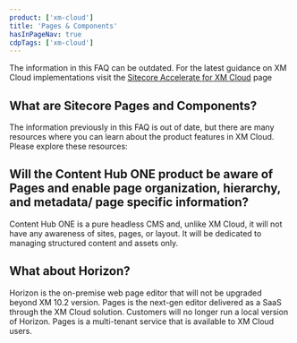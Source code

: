```yaml
---
product: ['xm-cloud']
title: 'Pages & Components'
hasInPageNav: true
cdpTags: ['xm-cloud']
---
```


<Alert status="info">
  <AlertIcon />
    The information in this FAQ can be outdated. For the latest guidance on XM Cloud implementations visit the <a href="/learn/accelerate/xm-cloud">Sitecore Accelerate for XM Cloud</a> page
</Alert>

## What are Sitecore Pages and Components?

The information previously in this FAQ is out of date, but there are many resources where you can learn about the product features in XM Cloud. Please explore these resources:

<YouTube youTubeId="aX5qRt5By7I" />

<Row columns={2}>
  <Link title="XM Cloud resources for Developers" link="/content-management/xm-cloud" />
  <Link title="Sitecore XM Cloud developer docs" link="https://doc.sitecore.com/xmc/en/developers/xm-cloud/sitecore-experience-manager-cloud.html" />
  <Link title="Sitecore XM Cloud user docs" link="https://doc.sitecore.com/xmc/en/users/xm-cloud/sitecore-xm-cloud.html" />
  <Link title="XM Cloud Introduction for Developers" link="https://developers.sitecore.com/learn/getting-started/xm-cloud-introduction" />
</Row>

## Will the Content Hub ONE product be aware of Pages and enable page organization, hierarchy, and metadata/ page specific information?

Content Hub ONE is a pure headless CMS and, unlike XM Cloud, it will not have any awareness of sites, pages, or layout. It will be dedicated to managing structured content and assets only.

<Link title="Learn more about Content Hub ONE" link="/content-management/content-hub-one" />

## What about Horizon?

Horizon is the on-premise web page editor that will not be upgraded beyond XM 10.2 version. Pages is the next-gen editor delivered as a SaaS through the XM Cloud solution. Customers will no longer run a local version of Horizon. Pages is a multi-tenant service that is available to XM Cloud users.
